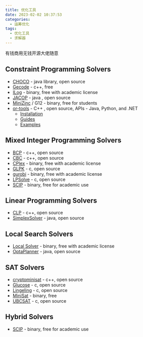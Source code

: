 ```yaml
---
title: 优化工具
date: 2023-02-02 10:37:53
categories:
  - 运筹优化
tags: 
  - 优化工具
  - 求解器
---
```


有钱商用无钱开源大佬随意

## Constraint Programming Solvers


- [CHOCO](https://choco-solver.org/docs/getting-started/ "CHOCO") - java library, open source
- [Gecode](https://www.gecode.org/index.html "Gecode") - c++, free
- [ILog](https://www.ibm.com/support/pages/how-do-i-download-cplex-optimization-studio?mhsrc=ibmsearch_a&mhq=ILOG "ILOG") - binary, free with academic license
- [JACOP](https://osolpro.atlassian.net/wiki/spaces/JACOP/pages/26279944/JaCoP+-+Java+Constraint+Programming+solver "JACOP") - java , open source
- [MiniZinc](https://www.minizinc.org/ "MiniZinc") / G12 - binary, free for students
- [or-tools](https://github.com/google/or-tools "or-tools") - C++ , open source, APIs - Java, Python, and .NET
  - [Installation](https://www.awayanan.wang/ortools/2023/03/06/%E6%B1%82%E8%A7%A3%E5%99%A8/ortools/)
  - [Guides](https://www.awayanan.wang/ortools/2023/03/06/%E6%B1%82%E8%A7%A3%E5%99%A8/ortools/)
  - [Examples](https://www.awayanan.wang/ortools/2023/03/06/%E6%B1%82%E8%A7%A3%E5%99%A8/ortools/)


## Mixed Integer Programming Solvers
- [BCP](https://github.com/coin-or/Bcp "BCP") - c++, open source
- [CBC](https://www.coin-or.org/Cbc/ "CBC") - c++, open source
- [CPlex](https://www.ibm.com/products?q=Cplex "CPlex") - binary, free with academic license
- [GLPK](https://www.gnu.org/software/glpk/ "GLPK") - c, open source
- [gurobi](https://www.gurobi.com/ "Gurobi") - binary, free with academic license
- [LPSolve](https://sourceforge.net/projects/lpsolve/ "LPSolve") - c, open source
- [SCIP](https://www.scipopt.org/ "SCIP") - binary, free for academic use

## Linear Programming Solvers
- [CLP](https://github.com/coin-or/Clp "Clp") - c++, open source
- [SimplexSolver](https://opensource.googleblog.com/2009/06/introducing-apache-commons-math.html "SimplexSolver") - java, open source

## Local Search Solvers
- [Local Solver](https://www.localsolver.com/ "Local Solver") - binary, free with academic license
- [OptaPlanner](https://www.optaplanner.org/ "OptaPlanner") - java, open source

## SAT Solvers
- [cryptominisat](https://github.com/msoos/cryptominisat "cryptominisat") - c++, open source
- [Glucose](https://www.labri.fr/perso/lsimon/research/glucose/ "Glucose") - c, open source
- [Lingeling](http://fmv.jku.at/lingeling/ "Lingeling") - c, open source
- [MiniSat](http://minisat.se/ "MiniSat") - binary, free
- [UBCSAT](http://ubcsat.dtompkins.com/ "UBCSAT") - c, open source

## Hybrid Solvers
- [SCIP](https://www.scipopt.org/ "SCIP") - binary, free for academic use



